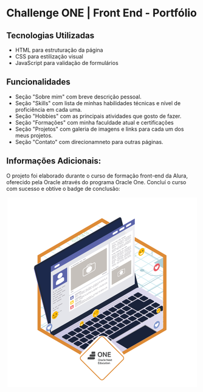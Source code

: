 # Challenge ONE | Front End - Portfólio 
## Tecnologias Utilizadas
- HTML para estruturação da página
- CSS para estilização visual
- JavaScript para validação de formulários 
## Funcionalidades
- Seção "Sobre mim" com breve descrição pessoal.
- Seção "Skills" com lista de minhas habilidades técnicas e nível de proficiência em cada uma.
- Seção "Hobbies" com as principais atividades que gosto de fazer.
- Seção "Formações" com minha faculdade atual e certificações
- Seção "Projetos" com galeria de imagens e links para cada um dos meus projetos.
- Seção "Contato" com direcionamneto para outras páginas.
## Informações Adicionais:
O projeto foi elaborado durante o curso de formação front-end da Alura, oferecido pela Oracle através do programa Oracle One.
Concluí o curso com sucesso e obtive o badge de conclusão: 
<div align="center">
    <img src="badge-portifolio.png" alt="badge">
</div>
